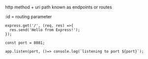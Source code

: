 http method + uri path known as endpoints or routes

:id = routing parameter

```
express.get('/', (req, res) =>{
  res.send('Hello from Express!');
});

const port = 8081;

app.listen(port, ()=> console.log(`listening to port ${port}`);
```
